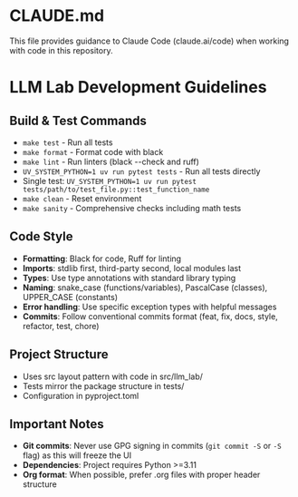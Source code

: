 # CLAUDE.md

This file provides guidance to Claude Code (claude.ai/code) when working with code in this repository.

# LLM Lab Development Guidelines

## Build & Test Commands
- `make test` - Run all tests
- `make format` - Format code with black
- `make lint` - Run linters (black --check and ruff)
- `UV_SYSTEM_PYTHON=1 uv run pytest tests` - Run all tests directly 
- Single test: `UV_SYSTEM_PYTHON=1 uv run pytest tests/path/to/test_file.py::test_function_name`
- `make clean` - Reset environment
- `make sanity` - Comprehensive checks including math tests

## Code Style
- **Formatting**: Black for code, Ruff for linting
- **Imports**: stdlib first, third-party second, local modules last
- **Types**: Use type annotations with standard library typing
- **Naming**: snake_case (functions/variables), PascalCase (classes), UPPER_CASE (constants)
- **Error handling**: Use specific exception types with helpful messages
- **Commits**: Follow conventional commits format (feat, fix, docs, style, refactor, test, chore)

## Project Structure
- Uses src layout pattern with code in src/llm_lab/
- Tests mirror the package structure in tests/
- Configuration in pyproject.toml

## Important Notes
- **Git commits**: Never use GPG signing in commits (`git commit -S` or `-S` flag) as this will freeze the UI
- **Dependencies**: Project requires Python >=3.11
- **Org format**: When possible, prefer .org files with proper header structure